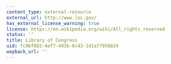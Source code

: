 ```yaml
---
content_type: external-resource
external_url: http://www.loc.gov/
has_external_license_warning: true
license: https://en.wikipedia.org/wiki/All_rights_reserved
status: ''
title: Library of Congress
uid: fc0bf082-4ef7-493b-8c43-141a77956824
wayback_url: ''
---
```

